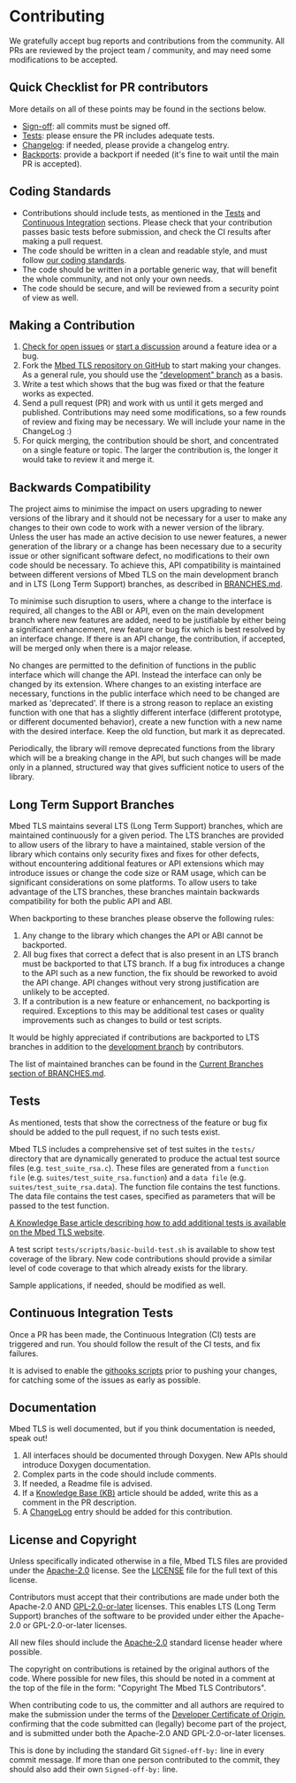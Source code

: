 Contributing
============
We gratefully accept bug reports and contributions from the community. All PRs are reviewed by the project team / community, and may need some modifications to
be accepted.

Quick Checklist for PR contributors
-----------------------------------
More details on all of these points may be found in the sections below.

- [Sign-off](#license-and-copyright): all commits must be signed off.
- [Tests](#tests): please ensure the PR includes adequate tests.
- [Changelog](#documentation): if needed, please provide a changelog entry.
- [Backports](#long-term-support-branches): provide a backport if needed (it's fine to wait until the main PR is accepted).

Coding Standards
----------------
- Contributions should include tests, as mentioned in the [Tests](#tests) and [Continuous Integration](#continuous-integration-tests) sections. Please check that your contribution passes basic tests before submission, and check the CI results after making a pull request.
- The code should be written in a clean and readable style, and must follow [our coding standards](https://mbed-tls.readthedocs.io/en/latest/kb/development/mbedtls-coding-standards/).
- The code should be written in a portable generic way, that will benefit the whole community, and not only your own needs.
- The code should be secure, and will be reviewed from a security point of view as well.

Making a Contribution
---------------------
1. [Check for open issues](https://github.com/Mbed-TLS/mbedtls/issues) or [start a discussion](https://lists.trustedfirmware.org/mailman3/lists/mbed-tls.lists.trustedfirmware.org) around a feature idea or a bug.
1. Fork the [Mbed TLS repository on GitHub](https://github.com/Mbed-TLS/mbedtls) to start making your changes. As a general rule, you should use the ["development" branch](https://github.com/Mbed-TLS/mbedtls/tree/development) as a basis.
1. Write a test which shows that the bug was fixed or that the feature works as expected.
1. Send a pull request (PR) and work with us until it gets merged and published. Contributions may need some modifications, so a few rounds of review and fixing may be necessary. We will include your name in the ChangeLog :)
1. For quick merging, the contribution should be short, and concentrated on a single feature or topic. The larger the contribution is, the longer it would take to review it and merge it.

Backwards Compatibility
-----------------------

The project aims to minimise the impact on users upgrading to newer versions of the library and it should not be necessary for a user to make any changes to their own code to work with a newer version of the library. Unless the user has made an active decision to use newer features, a newer generation of the library or a change has been necessary due to a security issue or other significant software defect, no modifications to their own code should be necessary. To achieve this, API compatibility is maintained between different versions of Mbed TLS on the main development branch and in LTS (Long Term Support) branches, as described in [BRANCHES.md](BRANCHES.md).

To minimise such disruption to users, where a change to the interface is required, all changes to the ABI or API, even on the main development branch where new features are added, need to be justifiable by either being a significant enhancement, new feature or bug fix which is best resolved by an interface change. If there is an API change, the contribution, if accepted, will be merged only when there is a major release.

No changes are permitted to the definition of functions in the public interface which will change the API. Instead the interface can only be changed by its extension. Where changes to an existing interface are necessary, functions in the public interface which need to be changed are marked as 'deprecated'. If there is a strong reason to replace an existing function with one that has a slightly different interface (different prototype, or different documented behavior), create a new function with a new name with the desired interface. Keep the old function, but mark it as deprecated.

Periodically, the library will remove deprecated functions from the library which will be a breaking change in the API, but such changes will be made only in a planned, structured way that gives sufficient notice to users of the library.

Long Term Support Branches
--------------------------
Mbed TLS maintains several LTS (Long Term Support) branches, which are maintained continuously for a given period. The LTS branches are provided to allow users of the library to have a maintained, stable version of the library which contains only security fixes and fixes for other defects, without encountering additional features or API extensions which may introduce issues or change the code size or RAM usage, which can be significant considerations on some platforms. To allow users to take advantage of the LTS branches, these branches maintain backwards compatibility for both the public API and ABI.

When backporting to these branches please observe the following rules:

1. Any change to the library which changes the API or ABI cannot be backported.
1. All bug fixes that correct a defect that is also present in an LTS branch must be backported to that LTS branch. If a bug fix introduces a change to the API such as a new function, the fix should be reworked to avoid the API change. API changes without very strong justification are unlikely to be accepted.
1. If a contribution is a new feature or enhancement, no backporting is required. Exceptions to this may be additional test cases or quality improvements such as changes to build or test scripts.

It would be highly appreciated if contributions are backported to LTS branches in addition to the [development branch](https://github.com/Mbed-TLS/mbedtls/tree/development) by contributors.

The list of maintained branches can be found in the [Current Branches section
of BRANCHES.md](BRANCHES.md#current-branches).

Tests
-----
As mentioned, tests that show the correctness of the feature or bug fix should be added to the pull request, if no such tests exist.

Mbed TLS includes a comprehensive set of test suites in the `tests/` directory that are dynamically generated to produce the actual test source files (e.g. `test_suite_rsa.c`). These files are generated from a `function file` (e.g. `suites/test_suite_rsa.function`) and a `data file` (e.g. `suites/test_suite_rsa.data`). The function file contains the test functions. The data file contains the test cases, specified as parameters that will be passed to the test function.

[A Knowledge Base article describing how to add additional tests is available on the Mbed TLS website](https://mbed-tls.readthedocs.io/en/latest/kb/development/test_suites/).

A test script `tests/scripts/basic-build-test.sh` is available to show test coverage of the library. New code contributions should provide a similar level of code coverage to that which already exists for the library.

Sample applications, if needed, should be modified as well.

Continuous Integration Tests
----------------------------
Once a PR has been made, the Continuous Integration (CI) tests are triggered and run. You should follow the result of the CI tests, and fix failures.

It is advised to enable the [githooks scripts](https://github.com/Mbed-TLS/mbedtls/tree/development/tests/git-scripts) prior to pushing your changes, for catching some of the issues as early as possible.

Documentation
-------------
Mbed TLS is well documented, but if you think documentation is needed, speak out!

1. All interfaces should be documented through Doxygen. New APIs should introduce Doxygen documentation.
1. Complex parts in the code should include comments.
1. If needed, a Readme file is advised.
1. If a [Knowledge Base (KB)](https://mbed-tls.readthedocs.io/en/latest/kb/) article should be added, write this as a comment in the PR description.
1. A [ChangeLog](https://github.com/Mbed-TLS/mbedtls/blob/development/ChangeLog.d/00README.md) entry should be added for this contribution.

License and Copyright
---------------------

Unless specifically indicated otherwise in a file, Mbed TLS files are provided under the [Apache-2.0](https://spdx.org/licenses/Apache-2.0.html) license. See the [LICENSE](LICENSE) file for the full text of this license.

Contributors must accept that their contributions are made under both the Apache-2.0 AND [GPL-2.0-or-later](https://spdx.org/licenses/GPL-2.0-or-later.html) licenses. This enables LTS (Long Term Support) branches of the software to be provided under either the Apache-2.0 or GPL-2.0-or-later licenses.

All new files should include the [Apache-2.0](https://spdx.org/licenses/Apache-2.0.html) standard license header where possible.

The copyright on contributions is retained by the original authors of the code. Where possible for new files, this should be noted in a comment at the top of the file in the form: "Copyright The Mbed TLS Contributors".

When contributing code to us, the committer and all authors are required to make the submission under the terms of the [Developer Certificate of Origin](dco.txt), confirming that the code submitted can (legally) become part of the project, and is submitted under both the Apache-2.0 AND GPL-2.0-or-later licenses.

This is done by including the standard Git `Signed-off-by:` line in every commit message. If more than one person contributed to the commit, they should also add their own `Signed-off-by:` line.
